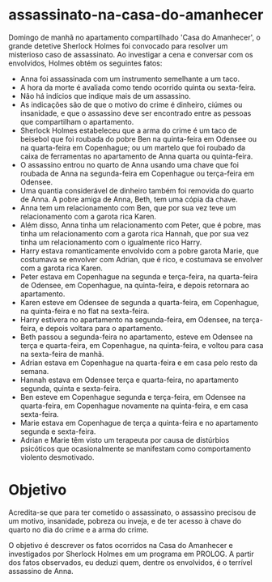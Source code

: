 # assassinato-na-casa-do-amanhecer

Domingo de manhã no apartamento compartilhado 'Casa do Amanhecer', o grande detetive Sherlock Holmes foi convocado para resolver um misterioso caso de assassinato. Ao investigar a cena e conversar com os envolvidos, Holmes obtém os seguintes fatos:

<ul>
 <li>Anna foi assassinada com um instrumento semelhante a um taco.</li> 
 <li>A hora da morte é avaliada como tendo ocorrido quinta ou sexta-feira.</li> 
 <li>Não há indícios que indique mais de um assassino.</li> 
 <li>As indicações são de que o motivo do crime é dinheiro, ciúmes ou insanidade, e que o assassino deve ser encontrado entre as pessoas que compartilham o apartamento.</li> 
 <li>Sherlock Holmes estabeleceu que a arma do crime é um taco de beisebol que foi roubada do pobre Ben na quinta-feira em Odensee ou na quarta-feira em Copenhague; ou um martelo que foi roubado da caixa de ferramentas no apartamento de Anna quarta ou quinta-feira.</li> 
 <li>O assassino entrou no quarto de Anna usando uma chave que foi roubada de Anna na segunda-feira em Copenhague ou terça-feira em Odensee.</li> 
 <li>Uma quantia considerável de dinheiro também foi removida do quarto de Anna. A pobre amiga de Anna, Beth, tem uma cópia da chave.</li>
 <li>Anna tem um relacionamento com Ben, que por sua vez teve um relacionamento com a garota rica Karen.</li>
 <li>Além disso, Anna tinha um relacionamento com Peter, que é pobre, mas tinha um relacionamento com a garota rica Hannah, que por sua vez tinha um relacionamento com o igualmente rico Harry.
</li>
 <li>Harry estava romanticamente envolvido com a pobre garota Marie, que costumava se envolver com Adrian, que é rico, e costumava se envolver com a garota rica Karen.</li>
 <li>Peter estava em Copenhague na segunda e terça-feira, na quarta-feira de Odensee, em Copenhague, na quinta-feira, e depois retornara ao apartamento.</li>
 <li>Karen esteve em Odensee de segunda a quarta-feira, em Copenhague, na quinta-feira e no flat na sexta-feira.
</li>
 <li>Harry estivera no apartamento na segunda-feira, em Odensee, na terça-feira, e depois voltara para o apartamento.</li>
 <li>Beth passou a segunda-feira no apartamento, esteve em Odensee na terça e quarta-feira, em Copenhague, na quinta-feira, e voltou para casa na sexta-feira de manhã.</li>
 <li>Adrian estava em Copenhague na quarta-feira e em casa pelo resto da semana.</li>
 <li>Hannah estava em Odensee terça e quarta-feira, no apartamento segunda, quinta e sexta-feira.</li>
 <li>Ben esteve em Copenhague segunda e terça-feira, em Odensee na quarta-feira, em Copenhague novamente na quinta-feira, e em casa sexta-feira.</li>
 <li>Marie estava em Copenhague de terça a quinta-feira e no apartamento segunda e sexta-feira.</li>
 <li>Adrian e Marie têm visto um terapeuta por causa de distúrbios psicóticos que ocasionalmente se manifestam como comportamento violento desmotivado.
</li>
</ul>
 
 
 

# Objetivo
Acredita-se que para ter cometido o assassinato, o assassino precisou de um motivo, insanidade, pobreza ou inveja, e de ter acesso à chave do quarto no dia do crime e a arma do crime.

O objetivo é descrever os fatos ocorridos na Casa do Amanhecer e investigados por Sherlock Holmes em um programa em PROLOG. A partir dos fatos observados, eu deduzi quem, dentre os envolvidos, é o terrível assassino de Anna.

